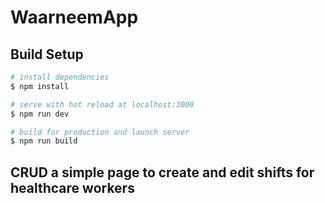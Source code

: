 # WaarneemApp

## Build Setup

```bash
# install dependencies
$ npm install

# serve with hot reload at localhost:3000
$ npm run dev

# build for production and launch server
$ npm run build
```

## CRUD a simple page to create and edit shifts for healthcare workers
